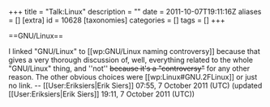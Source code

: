 +++
title = "Talk:Linux"
description = ""
date = 2011-10-07T19:11:16Z
aliases = []
[extra]
id = 10628
[taxonomies]
categories = []
tags = []
+++

==GNU/Linux==

I linked "GNU/Linux" to [[wp:GNU/Linux naming controversy]] because that gives a very thorough discussion of, well, everything related to the whole "GNU/Linux" thing, and ''not'' <s>because it's a "controversy"</s> for any other reason. The other obvious choices were [[wp:Linux#GNU.2FLinux]] or just no link. -- [[User:Eriksiers|Erik Siers]] 07:55, 7 October 2011 (UTC) (updated [[User:Eriksiers|Erik Siers]] 19:11, 7 October 2011 (UTC))
